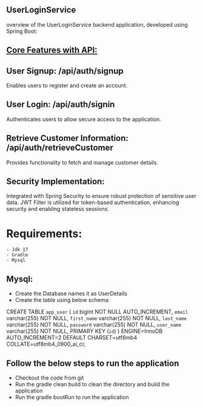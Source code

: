 ## UserLoginService

overview of the UserLoginService backend application, developed using Spring Boot:

## <u> Core Features with API: </u>

## User Signup:     /api/auth/signup 
Enables users to register and create an account.
## User Login:    /api/auth/signin
Authenticates users to allow secure access to the application.
## Retrieve Customer Information:  /api/auth/retrieveCustomer
Provides functionality to fetch and manage customer details.

## Security Implementation:

Integrated with Spring Security to ensure robust protection of sensitive user data.
JWT Filter is utilized for token-based authentication, enhancing security and enabling stateless sessions.


# Requirements:
   
    - Jdk 17 
    - Gradle
    - Mysql

## Mysql:
   
   - Create the Database names it as UserDetails
   - Create the table using below schema:

CREATE TABLE `app_user` (
`id` bigint NOT NULL AUTO_INCREMENT,
`email` varchar(255) NOT NULL,
`first_name` varchar(255) NOT NULL,
`last_name` varchar(255) NOT NULL,
`password` varchar(255) NOT NULL,
`user_name` varchar(255) NOT NULL,
PRIMARY KEY (`id`)
) ENGINE=InnoDB AUTO_INCREMENT=2 DEFAULT CHARSET=utf8mb4 COLLATE=utf8mb4_0900_ai_ci;


## Follow the below steps to run the application

   - Checkout the code from git
   - Run the gradle clean build to clean  the directory and build the application
   - Run the gradle bootRun to run the application 



   
      

     